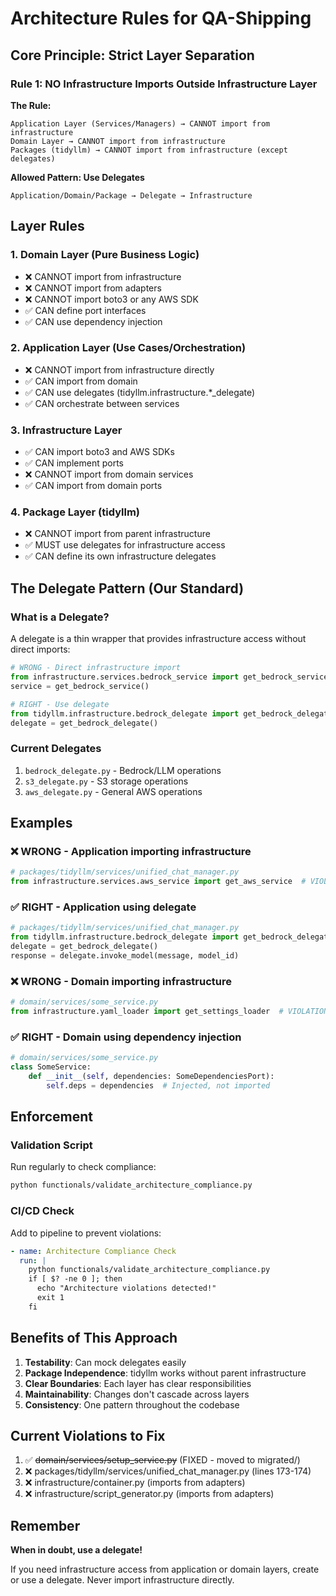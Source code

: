 # Architecture Rules for QA-Shipping

## Core Principle: Strict Layer Separation

### Rule 1: NO Infrastructure Imports Outside Infrastructure Layer

**The Rule:**
```
Application Layer (Services/Managers) → CANNOT import from infrastructure
Domain Layer → CANNOT import from infrastructure
Packages (tidyllm) → CANNOT import from infrastructure (except delegates)
```

**Allowed Pattern: Use Delegates**
```
Application/Domain/Package → Delegate → Infrastructure
```

## Layer Rules

### 1. Domain Layer (Pure Business Logic)
- ❌ CANNOT import from infrastructure
- ❌ CANNOT import from adapters
- ❌ CANNOT import boto3 or any AWS SDK
- ✅ CAN define port interfaces
- ✅ CAN use dependency injection

### 2. Application Layer (Use Cases/Orchestration)
- ❌ CANNOT import from infrastructure directly
- ✅ CAN import from domain
- ✅ CAN use delegates (tidyllm.infrastructure.*_delegate)
- ✅ CAN orchestrate between services

### 3. Infrastructure Layer
- ✅ CAN import boto3 and AWS SDKs
- ✅ CAN implement ports
- ❌ CANNOT import from domain services
- ✅ CAN import from domain ports

### 4. Package Layer (tidyllm)
- ❌ CANNOT import from parent infrastructure
- ✅ MUST use delegates for infrastructure access
- ✅ CAN define its own infrastructure delegates

## The Delegate Pattern (Our Standard)

### What is a Delegate?
A delegate is a thin wrapper that provides infrastructure access without direct imports:

```python
# WRONG - Direct infrastructure import
from infrastructure.services.bedrock_service import get_bedrock_service
service = get_bedrock_service()

# RIGHT - Use delegate
from tidyllm.infrastructure.bedrock_delegate import get_bedrock_delegate
delegate = get_bedrock_delegate()
```

### Current Delegates
1. `bedrock_delegate.py` - Bedrock/LLM operations
2. `s3_delegate.py` - S3 storage operations
3. `aws_delegate.py` - General AWS operations

## Examples

### ❌ WRONG - Application importing infrastructure
```python
# packages/tidyllm/services/unified_chat_manager.py
from infrastructure.services.aws_service import get_aws_service  # VIOLATION!
```

### ✅ RIGHT - Application using delegate
```python
# packages/tidyllm/services/unified_chat_manager.py
from tidyllm.infrastructure.bedrock_delegate import get_bedrock_delegate
delegate = get_bedrock_delegate()
response = delegate.invoke_model(message, model_id)
```

### ❌ WRONG - Domain importing infrastructure
```python
# domain/services/some_service.py
from infrastructure.yaml_loader import get_settings_loader  # VIOLATION!
```

### ✅ RIGHT - Domain using dependency injection
```python
# domain/services/some_service.py
class SomeService:
    def __init__(self, dependencies: SomeDependenciesPort):
        self.deps = dependencies  # Injected, not imported
```

## Enforcement

### Validation Script
Run regularly to check compliance:
```bash
python functionals/validate_architecture_compliance.py
```

### CI/CD Check
Add to pipeline to prevent violations:
```yaml
- name: Architecture Compliance Check
  run: |
    python functionals/validate_architecture_compliance.py
    if [ $? -ne 0 ]; then
      echo "Architecture violations detected!"
      exit 1
    fi
```

## Benefits of This Approach

1. **Testability**: Can mock delegates easily
2. **Package Independence**: tidyllm works without parent infrastructure
3. **Clear Boundaries**: Each layer has clear responsibilities
4. **Maintainability**: Changes don't cascade across layers
5. **Consistency**: One pattern throughout the codebase

## Current Violations to Fix

1. ✅ ~~domain/services/setup_service.py~~ (FIXED - moved to migrated/)
2. ❌ packages/tidyllm/services/unified_chat_manager.py (lines 173-174)
3. ❌ infrastructure/container.py (imports from adapters)
4. ❌ infrastructure/script_generator.py (imports from adapters)

## Remember

**When in doubt, use a delegate!**

If you need infrastructure access from application or domain layers, create or use a delegate. Never import infrastructure directly.